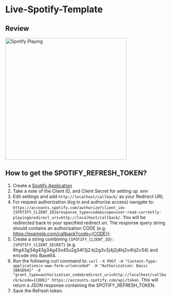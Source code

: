 # Live-Spotify-Template

## Review
[<img src="https://spotify.atslega.dev/api/spotify" alt="Spotify Playing" width="380"/>](https://github.com/MaxAtslega/live-spotify-readme)

## How to get the SPOTIFY_REFRESH_TOKEN?
1. Create a [Spotify Application](https://developer.spotify.com/dashboard/applications)
2. Take a note of the Client ID, and Client Secret for setting up .env
3. Edit settings and add `http://localhost/callback/` as your Redirect URI;
4. For request authorization (log in and authorize access) navigate to: `https://accounts.spotify.com/authorize?client_id={SPOTIFY_CLIENT_ID}&response_type=code&scope=user-read-currently-playing&redirect_uri=http://localhost/callback/`. You will be redirected back to your specified redirect uri. The response query string should contains an authorization CODE (e.g. https://example.com/callback?code={CODE}); 
5. Create a string combining `{SPOTIFY_CLIENT_ID}:{SPOTIFY_CLIENT_SECRET}` (e.g. 6hg43g34g43g34g43o45u2g34f3j2:kj2g3v2j4j2j4hj2v4hj2v34) and encode into Base64.
6. Run the following curl command to: `curl -X POST -H "Content-Type: application/x-www-form-urlencoded" -H "Authorization: Basic {BASE64}" -d "grant_type=authorization_code&redirect_uri=http://localhost/callback/&code={CODE}" https://accounts.spotify.com/api/token`. This will return a JSON response containing the SPOTIFY_REFRESH_TOKEN.
7. Save the Refresh token.
